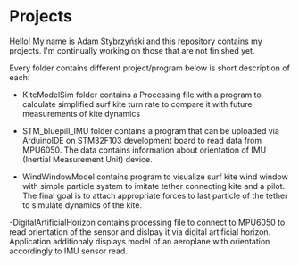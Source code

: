 # Projects

Hello! My name is Adam Stybrzyński and this repository contains my projects. I'm continually working on those that are not finished yet.

Every folder contains different project/program below is short description of each:

- KiteModelSim folder contains a Processing file with a program to calculate simplified surf kite turn rate to compare it with future measurements of kite dynamics

- STM_bluepill_IMU folder contains a program that can be uploaded via ArduinoIDE on STM32F103 development board to read data from MPU6050. The data contains information about orientation of IMU (Inertial Measurement Unit) device.

- WindWindowModel contains program to visualize surf kite wind window with simple particle system to imitate tether connecting kite and a pilot. The final goal is to attach appropriate forces to last particle of the tether to simulate dynamics of the kite.

-DigitalArtificialHorizon contains processing file to connect to MPU6050 to read orientation of the sensor and dislpay it via digital artificial horizon. Application additionaly displays model of an aeroplane with orientation accordingly to IMU sensor read.




